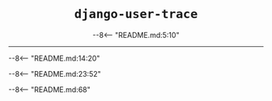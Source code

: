 <h1 align="center"><code>django-user-trace</code></h1>

<div align="center" markdown>

[//]: # (include badges)
--8<-- "README.md:5:10"

</div>

---

[//]: # (exclude 'Visit the documentation' link)
--8<-- "README.md:14:20"

[//]: # (exclude 'Installation' section)
--8<-- "README.md:23:52"

--8<-- "README.md:68"

[contributing]: /contributing
[security]: /contributing/reporting-a-vulnerability
